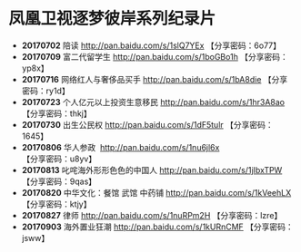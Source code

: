 # 凤凰卫视逐梦彼岸系列纪录片
- **20170702** 陪读 
 http://pan.baidu.com/s/1slQ7YEx 【分享密码：6o77】
- **20170709** 富二代留学生 
 http://pan.baidu.com/s/1boGBo1h 【分享密码：yp8x】
- **20170716** 网络红人与奢侈品买手 
 http://pan.baidu.com/s/1bA8die 【分享密码：ry1d】
- **20170723** 个人亿元以上投资生意移民 
http://pan.baidu.com/s/1hr3A8ao 【分享密码：thkj】
- **20170730** 出生公民权 
 http://pan.baidu.com/s/1dF5tulr 【分享密码：1645】
- **20170806** 华人参政
  http://pan.baidu.com/s/1nu6jl6x 【分享密码：u8yv】
- **20170813** 叱咤海外形形色色的中国人 
http://pan.baidu.com/s/1jIbxTPW 【分享密码：9qas】
- **20170820** 中华文化：餐馆 武馆 中药铺 
http://pan.baidu.com/s/1kVeehLX 【分享密码：ktjy】
- **20170827** 律师 
http://pan.baidu.com/s/1nuRPm2H 【分享密码：lzre】
- **20170903** 海外置业狂潮 
 http://pan.baidu.com/s/1kURnCMF 【分享密码：jsww】
